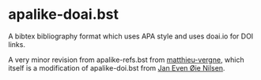 # apalike-doai.bst
 A bibtex bibliography format which uses APA style and uses doai.io for DOI links.

 A very minor revision from apalike-refs.bst from [matthieu-vergne](https://github.com/matthieu-vergne/LaTeX/blob/master/apalike-refs.bst), which itself is a modification of apalike-doi.bst from [Jan Even Øie Nilsen](http://web.nersc.no/home/jan.even.nilsen/tex/apalike-doi.bst).
